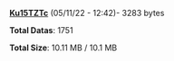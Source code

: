 [**Ku15TZTc**](/data/Ku15TZTc.txt) (05/11/22 - 12:42)- 3283 bytes

**Total Datas**: 1751

**Total Size**: 10.11 MB / 10.1 MB
